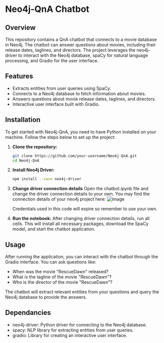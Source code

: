 # Neo4j-QnA Chatbot

## Overview

This repository contains a QnA chatbot that connects to a movie database in Neo4j. The chatbot can answer questions about movies, including their release dates, taglines, and directors. The project leverages the neo4j-driver to interact with the Neo4j database, spaCy for natural language processing, and Gradio for the user interface.

## Features

- Extracts entities from user queries using SpaCy.
- Connects to a Neo4j database to fetch information about movies.
- Answers questions about movie release dates, taglines, and directors.
- Interactive user interface built with Gradio.

## Installation

To get started with Neo4j-QnA, you need to have Python installed on your machine. Follow the steps below to set up the project:

1. **Clone the repository:**

   ```sh
   git clone https://github.com/your-username/Neo4j-QnA.git
   cd Neo4j-QnA

2. **Install Neo4j Driver:**
   ```sh
   npm install --save neo4j-driver
   
3. **Change driver connection details**
   Open the chatbot.ipynb file and change the driver connection details to your own. You may find the connection details of your neo4j project here:
![image](https://github.com/user-attachments/assets/30b766c4-b7f7-42a5-ad9b-49d6882c1e74)

   Credentials used in this code will expire so remember to use your own.

4. **Run the notebook:**
After changing driver connection details, run all cells. This will install all necessary packages, download the SpaCy model, and start the chatbot application.

## Usage
After running the application, you can interact with the chatbot through the Gradio interface. You can ask questions like:

- When was the movie "RescueDawn" released?
- What is the tagline of the movie "RescueDawn"?
- Who is the director of the movie "RescueDawn"?

The chatbot will extract relevant entities from your questions and query the Neo4j database to provide the answers.

## Dependancies
- neo4j-driver: Python driver for connecting to the Neo4j database.
- spacy: NLP library for extracting entities from user queries.
- gradio: Library for creating an interactive user interface.

